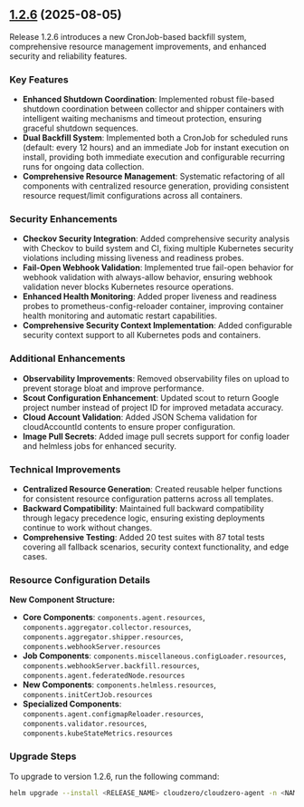 ## [1.2.6](https://github.com/Cloudzero/cloudzero-agent/compare/v1.2.5...v1.2.6) (2025-08-05)

Release 1.2.6 introduces a new CronJob-based backfill system, comprehensive resource management improvements, and enhanced security and reliability features.

### Key Features

- **Enhanced Shutdown Coordination**: Implemented robust file-based shutdown coordination between collector and shipper containers with intelligent waiting mechanisms and timeout protection, ensuring graceful shutdown sequences.
- **Dual Backfill System**: Implemented both a CronJob for scheduled runs (default: every 12 hours) and an immediate Job for instant execution on install, providing both immediate execution and configurable recurring runs for ongoing data collection.
- **Comprehensive Resource Management**: Systematic refactoring of all components with centralized resource generation, providing consistent resource request/limit configurations across all containers.

### Security Enhancements

- **Checkov Security Integration**: Added comprehensive security analysis with Checkov to build system and CI, fixing multiple Kubernetes security violations including missing liveness and readiness probes.
- **Fail-Open Webhook Validation**: Implemented true fail-open behavior for webhook validation with always-allow behavior, ensuring webhook validation never blocks Kubernetes resource operations.
- **Enhanced Health Monitoring**: Added proper liveness and readiness probes to prometheus-config-reloader container, improving container health monitoring and automatic restart capabilities.
- **Comprehensive Security Context Implementation**: Added configurable security context support to all Kubernetes pods and containers.

### Additional Enhancements

- **Observability Improvements**: Removed observability files on upload to prevent storage bloat and improve performance.
- **Scout Configuration Enhancement**: Updated scout to return Google project number instead of project ID for improved metadata accuracy.
- **Cloud Account Validation**: Added JSON Schema validation for cloudAccountId contents to ensure proper configuration.
- **Image Pull Secrets**: Added image pull secrets support for config loader and helmless jobs for enhanced security.

### Technical Improvements

- **Centralized Resource Generation**: Created reusable helper functions for consistent resource configuration patterns across all templates.
- **Backward Compatibility**: Maintained full backward compatibility through legacy precedence logic, ensuring existing deployments continue to work without changes.
- **Comprehensive Testing**: Added 20 test suites with 87 total tests covering all fallback scenarios, security context functionality, and edge cases.

### Resource Configuration Details

**New Component Structure:**

- **Core Components**: `components.agent.resources`, `components.aggregator.collector.resources`, `components.aggregator.shipper.resources`, `components.webhookServer.resources`
- **Job Components**: `components.miscellaneous.configLoader.resources`, `components.webhookServer.backfill.resources`, `components.agent.federatedNode.resources`
- **New Components**: `components.helmless.resources`, `components.initCertJob.resources`
- **Specialized Components**: `components.agent.configmapReloader.resources`, `components.validator.resources`, `components.kubeStateMetrics.resources`

### Upgrade Steps

To upgrade to version 1.2.6, run the following command:

```sh
helm upgrade --install <RELEASE_NAME> cloudzero/cloudzero-agent -n <NAMESPACE> --create-namespace -f configuration.example.yaml --version 1.2.6
```
